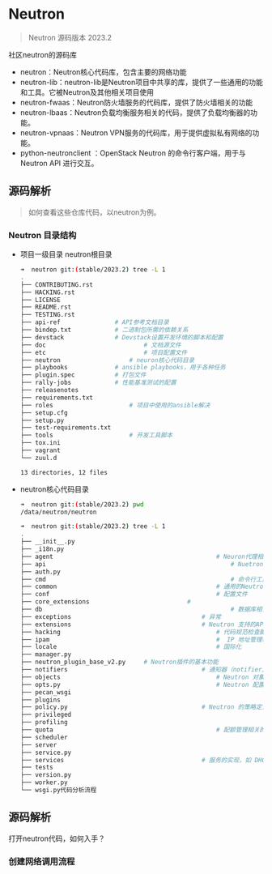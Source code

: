 # Neutron

> Neutron 源码版本 2023.2

社区neutron的源码库

- neutron：Neutron核心代码库，包含主要的网络功能
- neutron-lib：neutron-lib是Neutron项目中共享的库，提供了一些通用的功能和工具。它被Neutron及其他相关项目使用
- neutron-fwaas：Neutron防火墙服务的代码库，提供了防火墙相关的功能
- neutron-lbaas：Neutron负载均衡服务相关的代码，提供了负载均衡器的功能。
- neutron-vpnaas：Neutron VPN服务的代码库，用于提供虚拟私有网络的功能。
- python-neutronclient ：OpenStack Neutron 的命令行客户端，用于与 Neutron API 进行交互。

## 源码解析

> 如何查看这些仓库代码，以neutron为例。

### Neutron 目录结构

- 项目一级目录 neutron根目录

  ```bash
  ➜  neutron git:(stable/2023.2) tree -L 1
  .
  ├── CONTRIBUTING.rst 
  ├── HACKING.rst
  ├── LICENSE
  ├── README.rst
  ├── TESTING.rst
  ├── api-ref 				# API参考文档目录
  ├── bindep.txt			# 二进制包所需的依赖关系
  ├── devstack				# Devstack设置开发环境的脚本和配置
  ├── doc							# 文档源文件
  ├── etc							# 项目配置文件
  ├── neutron					# neuron核心代码目录
  ├── playbooks				# ansible playbooks，用于各种任务
  ├── plugin.spec			# 打包文件
  ├── rally-jobs			# 性能基准测试的配置
  ├── releasenotes
  ├── requirements.txt
  ├── roles						# 项目中使用的ansible解决
  ├── setup.cfg				
  ├── setup.py
  ├── test-requirements.txt
  ├── tools						# 开发工具脚本
  ├── tox.ini
  ├── vagrant
  └── zuul.d
  
  13 directories, 12 files
  ```

- neutron核心代码目录

  ```bash
  ➜  neutron git:(stable/2023.2) pwd
  /data/neutron/neutron
  
  ➜  neutron git:(stable/2023.2) tree -L 1
  .
  ├── __init__.py
  ├── _i18n.py
  ├── agent												# Neuron代理相关的代码。子目录包括 DHCP、L2、L3 代理等
  ├── api													# Nuetron API相关的代码，包含版本控制、视图
  ├── auth.py
  ├── cmd													# 命令行工具脚本
  ├── common											# 通用的Neutron代码，包含配置、数据库模型、实用工具
  ├── conf												# 配置文件
  ├── core_extensions							# 
  ├── db													# 数据库相关的代码，包含数据模型、查询、数据迁移等
  ├── exceptions									# 异常
  ├── extensions									# Neutron 支持的API扩展
  ├── hacking											# 代码规范检查脚本
  ├── ipam												#  IP 地址管理相关的代码
  ├── locale											# 国际化
  ├── manager.py
  ├── neutron_plugin_base_v2.py		# Neutron插件的基本功能
  ├── notifiers										# 通知器（notifier）相关的代码，用于向其他服务发送通知
  ├── objects											# Neutron 对象的定义，这些对象用于表示数据库中的实体
  ├── opts.py											# Neutron 配置选项的定义
  ├── pecan_wsgi
  ├── plugins
  ├── policy.py										# Neutron 的策略定义
  ├── privileged
  ├── profiling
  ├── quota												# 配额管理相关的代码
  ├── scheduler
  ├── server
  ├── service.py
  ├── services										# 服务的实现，如 DHCP、L3 路由等
  ├── tests
  ├── version.py
  ├── worker.py
  └── wsgi.py代码分析流程
  ```

## 源码解析

打开neutron代码，如何入手？



### 创建网络调用流程





